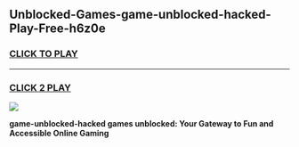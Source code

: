 
## Unblocked-Games-game-unblocked-hacked-Play-Free-h6z0e
<h3>
<a href="https://premium76.site?title=game-unblocked-hacked&ref=15A">CLICK TO PLAY</a></h3>
<hr>

<h3>
<a href="https://premium76.site?title=game-unblocked-hacked&ref=15A">CLICK 2 PLAY</a>
  
</h3>

<a href="https://premium76.site?title=game-unblocked-hacked&ref=15A"><img src="https://clearcache.store/games.png"></a>


**game-unblocked-hacked games unblocked: Your Gateway to Fun and Accessible Online Gaming**
